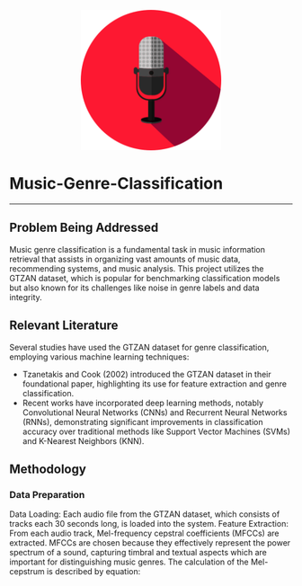 <p align="center">
<img src="musicGenereClassification.png?raw=true" alt="MusicGenreClassification" width="250">
</p>

# Music-Genre-Classification
-----------------------------------
<h2>Problem Being Addressed</h2>
<p>Music genre classification is a fundamental task in music information retrieval that assists in
organizing vast amounts of music data, recommending systems, and music analysis. This project
utilizes the GTZAN dataset, which is popular for benchmarking classification models but also known
for its challenges like noise in genre labels and data integrity.</p>

<h2>Relevant Literature</h2>
<p>Several studies have used the GTZAN dataset for genre classification, employing various machine learning techniques:</p>
<ul>
  <li>Tzanetakis and Cook (2002) introduced the GTZAN dataset in their foundational paper, highlighting its use for feature extraction and genre classification.</li>
  <li>Recent works have incorporated deep learning methods, notably Convolutional Neural Networks (CNNs) and Recurrent Neural Networks (RNNs), demonstrating significant improvements in classification accuracy over traditional methods like Support Vector Machines (SVMs) and K-Nearest Neighbors (KNN).</li>
</ul>

<h2>Methodology</h2>
<h3>Data Preparation</h3>
<p>
  Data Loading: Each audio file from the GTZAN dataset, which consists of tracks each 30
seconds long, is loaded into the system.
Feature Extraction: From each audio track, Mel-frequency cepstral coefficients (MFCCs) are
extracted. MFCCs are chosen because they effectively represent the power spectrum of a
sound, capturing timbral and textual aspects which are important for distinguishing music
genres.
The calculation of the Mel-cepstrum is described by equation:

</p>
